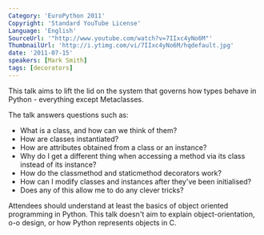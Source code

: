 ```yaml
---
Category: 'EuroPython 2011'
Copyright: 'Standard YouTube License'
Language: 'English'
SourceUrl: '"http://www.youtube.com/watch?v=7IIxc4yNo6M"'
ThumbnailUrl: 'http://i.ytimg.com/vi/7IIxc4yNo6M/hqdefault.jpg'
date: '2011-07-15'
speakers: [Mark Smith]
tags: [decorators]
---
```

This talk aims to lift the lid on the system that governs how types behave in
Python - everything except Metaclasses.

The talk answers questions such as:

  * What is a class, and how can we think of them?
  * How are classes instantiated?
  * How are attributes obtained from a class or an instance?
  * Why do I get a different thing when accessing a method via its class instead of its instance?
  * How do the classmethod and staticmethod decorators work?
  * How can I modify classes and instances after they've been initialised?
  * Does any of this allow me to do any clever tricks?

Attendees should understand at least the basics of object oriented programming
in Python. This talk doesn't aim to explain object-orientation, o-o design, or
how Python represents objects in C.

